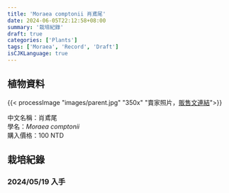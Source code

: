 ```yaml
---
title: 'Moraea comptonii 肖鳶尾'
date: 2024-06-05T22:12:58+08:00
summary: '栽培紀錄'
draft: true
categories: ['Plants']
tags: ['Moraea', 'Record', 'Draft']
isCJKLanguage: true
---
```


## 植物資料

{{< processImage "images/parent.jpg" "350x" "賣家照片，[販售文連結](https://www.facebook.com/groups/TWCSSWAPPER/permalink/8600392526644003/)">}}

中文名稱：肖鳶尾  
學名：*Moraea comptonii*  
購入價格：100 NTD  

## 栽培紀錄

### 2024/05/19 入手
